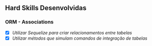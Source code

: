 ## Hard Skills Desenvolvidas

### ORM - Associations

- [X] _Utilizar Sequelize para criar relacionamentos entre tabelas_
- [X] _Utilizar métodos que simulam comandos de integração de tabelas_
